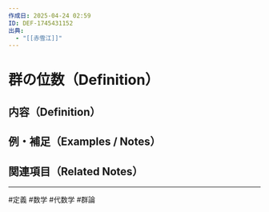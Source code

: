 ```yaml
---
作成日: 2025-04-24 02:59
ID: DEF-1745431152
出典:
  - "[[赤雪江]]"
---
```


# 群の位数（Definition）

## 内容（Definition）



## 例・補足（Examples / Notes）



## 関連項目（Related Notes）



---
#定義 #数学 #代数学 #群論